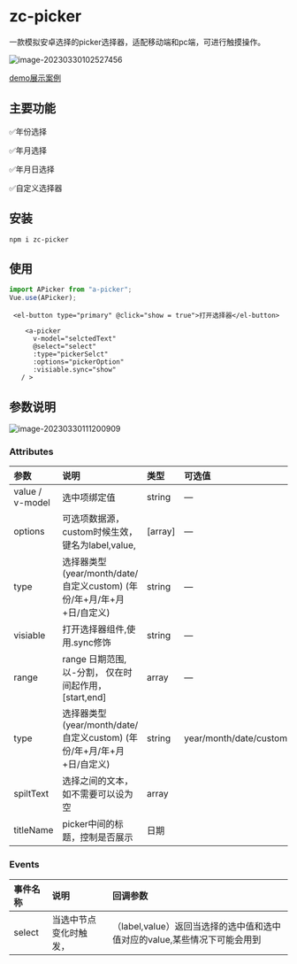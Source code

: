 # zc-picker

一款模拟安卓选择的picker选择器，适配移动端和pc端，可进行触摸操作。

![image-20230330102527456](https://gitee.com/ponyjie/mySou/raw/master/2023/03/upgit_20230330_1680152262.png)


[demo展示案例](https://codepen.io/sweetwisdom/pen/yLxWLLR)

## 主要功能

✅年份选择

✅年月选择

✅年月日选择

✅自定义选择器

## 安装



```shell
npm i zc-picker
```



## 使用

```js
import APicker from "a-picker";
Vue.use(APicker);


```



```vue
 <el-button type="primary" @click="show = true">打开选择器</el-button>
      
    <a-picker
      v-model="selctedText"
      @select="select"
      :type="pickerSelct"
      :options="pickerOption"
      :visiable.sync="show"
   / >
```



## 参数说明

![image-20230330111200909](https://gitee.com/ponyjie/mySou/raw/master/2023/03/upgit_20230330_1680152268.png)

### Attributes



| 参数            | 说明                                                         | 类型    | 可选值                 | 默认值                       |
| :-------------- | :----------------------------------------------------------- | :------ | :--------------------- | :--------------------------- |
| value / v-model | 选中项绑定值                                                 | string  | —                      | —                            |
| options         | 可选项数据源，custom时候生效，键名为label,value,             | [array] | —                      | —                            |
| type            | 选择器类型 (year/month/date/自定义custom) (年份/年+月/年+月+日/自定义) | string  | —                      | —                            |
| visiable        | 打开选择器组件,使用.sync修饰                                 | string  | —                      | —                            |
| range           | range 日期范围,以-分割， 仅在时间起作用， [start,end]        | array   | —                      | ["2020-01-01", "2099-12-31"] |
| type            | 选择器类型 (year/month/date/自定义custom) (年份/年+月/年+月+日/自定义) | string  | year/month/date/custom | —                            |
| spiltText       | 选择之间的文本，如不需要可以设为空                           | array   |                        | ["年", "月", "日"]           |
| titleName       | picker中间的标题，控制是否展示                               | 日期    |                        | 日期                         |

### Events



| 事件名称 | 说明                   | 回调参数                                                     |
| :------- | :--------------------- | :----------------------------------------------------------- |
| select   | 当选中节点变化时触发， | （label,value）返回当选择的选中值和选中值对应的value,某些情况下可能会用到 |



